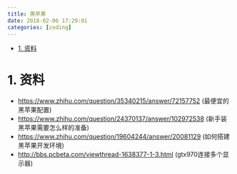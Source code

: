 ```yaml
---
title: 黑苹果
date: 2018-02-06 17:29:01
categories: [coding]
---
```



<!-- TOC -->

- [1. 资料](#1-资料)

<!-- /TOC -->



<a id="markdown-1-资料" name="1-资料"></a>
# 1. 资料

* https://www.zhihu.com/question/35340215/answer/72157752 (最便宜的黑苹果配置)
* https://www.zhihu.com/question/24370137/answer/102972538 (新手装黑苹果需要怎么样的准备)
* https://www.zhihu.com/question/19604244/answer/20081129 (如何搭建黑苹果开发环境)
* http://bbs.pcbeta.com/viewthread-1638377-1-3.html (gtx970连接多个显示器)
